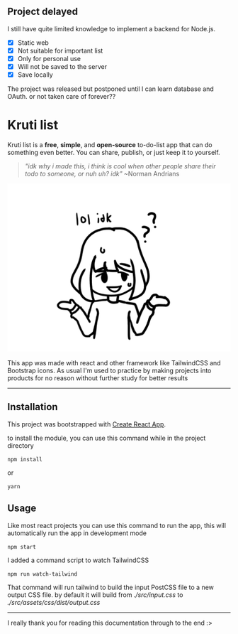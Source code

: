 ## Project delayed

I still have quite limited knowledge to implement a backend for Node.js.

- [x] Static web
- [x] Not suitable for important list
- [x] Only for personal use
- [x] Will not be saved to the server
- [x] Save locally

The project was released but postponed until I can learn database and OAuth. or not taken care of forever??

# Kruti list

Kruti list is a **free**, **simple**, and **open-source** to-do-list app that can do something even better. You can share, publish, or just keep it to yourself.

> _"idk why i made this, i think is cool when other people share their todo to someone, or nuh uh? idk"_ ~Norman Andrians

![Author liereun](./unless/idk.png)

This app was made with react and other framework like TailwindCSS and Bootstrap icons. As usual I'm used to practice by making projects into products for no reason without further study for better results

---

## Installation

This project was bootstrapped with [Create React App](https://github.com/facebook/create-react-app).

to install the module, you can use this command while in the project directory

```
npm install
```

or

```
yarn
```

## Usage

Like most react projects you can use this command to run the app, this will automatically run the app in development mode

```
npm start
```

I added a command script to watch TailwindCSS

```
npm run watch-tailwind
```

That command will run tailwind to build the input PostCSS file to a new output CSS file. by default it will build from _./src/input.css_ to _./src/assets/css/dist/output.css_

---

I really thank you for reading this documentation through to the end :>